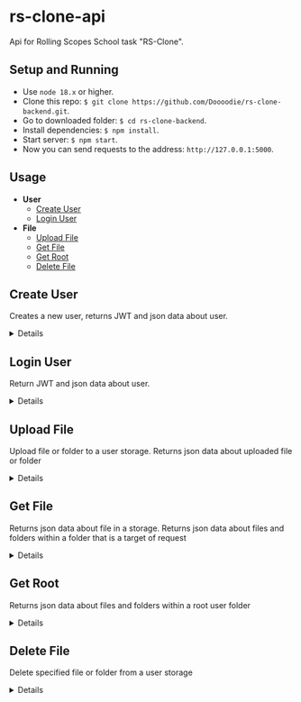 # rs-clone-api

Api for Rolling Scopes School task "RS-Clone".

## Setup and Running

- Use `node 18.x` or higher.
- Clone this repo: `$ git clone https://github.com/Doooodie/rs-clone-backend.git`.
- Go to downloaded folder: `$ cd rs-clone-backend`.
- Install dependencies: `$ npm install`.
- Start server: `$ npm start`.
- Now you can send requests to the address: `http://127.0.0.1:5000`.

## Usage

- **User**
  - [Create User](https://github.com/Doooodie/rs-clone-backend#create-user)
  - [Login User](https://github.com/Doooodie/rs-clone-backend#login-user)
- **File**
  - [Upload File](https://github.com/Doooodie/rs-clone-backend#upload-file)
  - [Get File](https://github.com/Doooodie/rs-clone-backend#get-file)
  - [Get Root](https://github.com/Doooodie/rs-clone-backend#get-root)
  - [Delete File](https://github.com/Doooodie/rs-clone-backend#delete-file)

## **Create User**

Creates a new user, returns JWT and json data about user.

<details>

- **URL**

  /user/registration

- **Method:**

  `POST`

- **Headers:**

  `'Content-Type': 'application/json'`

- **URL Params**

  None

- **Query Params**

  None

- **Data Params**

  ```typescript
    {
      name: string,
      email: string
      password: string
    }
  ```

- **Success Response:**

  - **Code:** 200 OK <br />
    **Content:**
    ```json
    {
      "token": "eyJhbGciOiJIUzI1NiIsInR5cCI6IkpXVCJ9.eyJpZCI6MywibmFtZSI6InVzZXIzIiwiZW1haWwiOiJ1c2VyM0BtYWlsLmNvbSIsImlhdCI6MTY3NzQzMTcxNiwiZXhwIjoxNjc3NDM1MzE2fQ.kQl2VPV_VgaZ7ox4mHRcQlU_Xw1AYspsOC4e9ZFnViE",
      "user": {
        "id": 3,
        "name": "user3",
        "email": "user3@mail.com"
      }
    }
    ```

- **Error Response:**

  - **Code:** 400 BAD REQUEST<br />
  - **Content:**

    Error: user with name «...» already exists; e-mail «...» is already in use

- **Notes:**

  None

</details>

## **Login User**

Return JWT and json data about user.

<details>

- **URL**

  /user/login

- **Method:**

  `POST`

- **Headers:**

  `'Content-Type': 'application/json'`

- **URL Params**

  None

- **Query Params**

  None

- **Data Params**

  ```typescript
    {
      name: string,
      email: string
      password: string
    }
  ```

- **Success Response:**

  - **Code:** 200 OK <br />
    **Content:**
    ```json
    {
      "token": "eyJhbGciOiJIUzI1NiIsInR5cCI6IkpXVCJ9.eyJpZCI6MSwibmFtZSI6InVzZXIxIiwiZW1haWwiOiJ1c2VyMUBtYWlsLmNvbSIsImlhdCI6MTY3NzQzMjkxNCwiZXhwIjoxNjc3NDM2NTE0fQ.1_qNh1x5ceq8_pFlEa8pP43RK8XXxlkVHHvwKgscnGw",
      "user": {
        "id": 1,
        "name": "user1",
        "email": "user1@mail.com"
      }
    }
    ```

- **Error Response:**

  - **Code:** 500 Internal Server Error<br />
  - **Content:**

    Error: User named «...» with email «...» not found

- **Notes:**

  None

</details>

## **Upload File**

Upload file or folder to a user storage. Returns json data about uploaded file or folder

<details>

- **URL**

  /file/

- **Method:**

  `POST`

- **Headers:**

  `'Content-Type': 'Multipart/form-data'`
  `'Authorization': 'Bearer <JWT>'`

- **URL Params**

  None

- **Query Params**

  None

- **Data Params**
  body: form-data,

  ```typescript
  name: "slardar.jpg",
  size: 129,
  info: "fish",
  filePath: "folder3",
  type: "file",
  userId: 1,
  file: <attached_file>
  ```

- **Success Response:**

  - **Code:** 200 OK <br />
    **Content:**
    ```json
    {
      "id": 29,
      "name": "slardar.jpg",
      "size": 129,
      "info": "fish",
      "filePath": "C:\\JS\\rs-clone-backend\\public\\user1\\folder1\\folder3\\slardar.jpg",
      "parentPath": "C:\\JS\\rs-clone-backend\\public\\user1\\folder1\\folder3",
      "type": "file",
      "userId": 1,
      "updatedAt": "2023-02-26T16:01:23.723Z",
      "createdAt": "2023-02-26T16:01:23.723Z"
    }
    ```

- **Error Response:**

  - **Code:** 401 UNAUTHORIZED<br />
  - **Content:**

    User not authorized

  OR

  - **Code:** 500 INTERNAL SERVER ERROR<br />

  - **Content:**

    Error: there isn't an uploaded file; can't create a folder

- **Notes:**

  Upload file or folder to user storage. The "type" key indicates the type of file being sent: folder or file. In the case of "type"="folder", the "size" and "file" parameters are optional.

</details>

## **Get File**

Returns json data about file in a storage. Returns json data about files and folders within a folder that is a target of request

<details>

- **URL**

  /file/:id

- **Method:**

  `GET`

- **Headers:**

  `'Authorization': 'Bearer <JWT>'`

- **URL Params**

  **Required:**

  `id=[integer]`

- **Query Params**

  None

- **Data Params**

  None

- **Success Response:**

  - **Code:** 200 OK <br />
    **Content:**
    ```json
    [
      {
        "id": 28,
        "name": "folder3",
        "size": 0,
        "info": "folder with photos",
        "filePath": "C:\\JS\\rs-clone-backend\\public\\user1\\folder1\\folder3",
        "parentPath": "C:\\JS\\rs-clone-backend\\public\\user1\\folder1",
        "type": "folder",
        "createdAt": "2023-02-26T16:01:00.128Z",
        "updatedAt": "2023-02-26T16:01:00.128Z",
        "userId": 1
      },
      {
        "id": 30,
        "name": "file14.jpg",
        "size": 245,
        "info": "flower photo",
        "filePath": "C:\\JS\\rs-clone-backend\\public\\user1\\folder1\\file14.jpg",
        "parentPath": "C:\\JS\\rs-clone-backend\\public\\user1\\folder1",
        "type": "file",
        "createdAt": "2023-02-26T16:01:48.663Z",
        "updatedAt": "2023-02-26T16:01:48.663Z",
        "userId": 1
      }
    ]
    ```

- **Error Response:**

  - **Code:** 400 BAD REQUEST<br />
  - **Content:**

    None

  OR

  - **Code:** 403 FORBIDDEN<br />

  - **Content:**

    Error: access to this resource is denied

  OR

  - **Code:** 500 INTERNAL SERVER ERROR<br />

  - **Content:**

    Error: cant't read file info from data base; can't read the children list of this folder from data base

- **Notes:**

  Request by ID can be performed for both folder and file

</details>

## **Get Root**

Returns json data about files and folders within a root user folder

<details>

- **URL**

  /file

- **Method:**

  `GET`

- **Headers:**

  `'Authorization': 'Bearer <JWT>'`

- **URL Params**

  **Required:**

  None

- **Query Params**

  None

- **Data Params**

  None

- **Success Response:**

  - **Code:** 200 OK <br />
    **Content:**
    ```json
    [
      {
        "id": 19,
        "name": "slardar.jpg",
        "size": 520,
        "info": "killer",
        "filePath": "C:\\JS\\rs-clone-backend\\public\\user1\\slardar.jpg",
        "parentPath": "C:\\JS\\rs-clone-backend\\public\\user1",
        "type": "file",
        "createdAt": "2023-02-26T13:43:34.074Z",
        "updatedAt": "2023-02-26T13:43:34.074Z",
        "userId": 1
      },
      {
        "id": 26,
        "name": "folder2",
        "size": 0,
        "info": "folder with photos",
        "filePath": "C:\\JS\\rs-clone-backend\\public\\user1\\folder2",
        "parentPath": "C:\\JS\\rs-clone-backend\\public\\user1",
        "type": "folder",
        "createdAt": "2023-02-26T16:00:24.082Z",
        "updatedAt": "2023-02-26T16:00:24.082Z",
        "userId": 1
      },
      {
        "id": 27,
        "name": "folder3",
        "size": 0,
        "info": "documents",
        "filePath": "C:\\JS\\rs-clone-backend\\public\\user1\\folder3",
        "parentPath": "C:\\JS\\rs-clone-backend\\public\\user1",
        "type": "folder",
        "createdAt": "2023-02-26T16:00:43.510Z",
        "updatedAt": "2023-02-26T16:00:43.510Z",
        "userId": 1
      }
    ]
    ```

- **Error Response:**

  - **Code:** 401 UNAUTHORIZED<br />
  - **Content:**

    User not authorized

  OR

  - **Code:** 403 FORBIDDEN<br />

  - **Content:**

    Error: access to this resource is denied

  OR

  - **Code:** 500 INTERNAL SERVER ERROR<br />

  - **Content:**

    Error: cant't read file info from data base; can't read the children list of this folder from data base

- **Notes:**

  None

</details>

## **Delete File**

Delete specified file or folder from a user storage

<details>

- **URL**

  /file/:id

- **Method:**

  `DELETE`

- **Headers:**

  `'Authorization': 'Bearer <JWT>'`

- **URL Params**

  **Required:**

  `id=[integer]`

- **Query Params**

  None

- **Data Params**

  None

- **Success Response:**

  - **Code:** 200 OK <br />
    **Content:**
    ```json
    {
      "message": "file with id=25 deleted"
    }
    ```

- **Error Response:**

  - **Code:** 401 UNAUTHORIZED<br />
  - **Content:**

    User not authorized

  OR

  - **Code:** 403 FORBIDDEN<br />

  - **Content:**

    Error: access to this resource is denied

  OR

  - **Code:** 500 INTERNAL SERVER ERROR<br />

  - **Content:**

    Error: can't get access to file; can't delete folder; can't delete from data base

- **Notes:**

  Delete file from user storage. If target of request is a folder, all contents within a folder will be deleted

</details>
